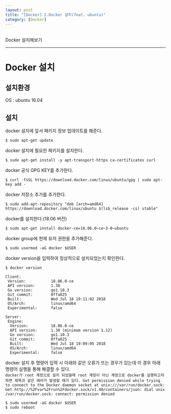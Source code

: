 ```yaml
---
layout: post
title: "[Docker] 2.Docker 설치(feat. ubuntu)"
category: [Docker]
---
```

<br>
Docker 설치해보기 
<!-- more -->
<hr>

# Docker 설치

## 설치환경
OS : ubuntu 16.04

## 설치
docker 설치에 앞서 패키지 정보 업데이트를 해준다.
```
$ sudo apt-get update
```
docker 설치에 필요한 패키지를 설치한다.
```
$ sudo apt-get install -y apt-transport-https ca-certificates curl 
```
docker 공식 GPG KEY를 추가한다.
```
$ curl -fsSL https://download.docker.com/linux/ubuntu/gpg | sudo apt-key add -
```
docker 저장소 추가를 추가한다.
```
$ sudo add-apt-repository "deb [arch=amd64] https://download.docker.com/linux/ubuntu $(lsb_release -cs) stable"
```
docker를 설치한다.(18.06 버전)
```
$ sudo apt-get install docker-ce=18.06.0~ce~3-0~ubuntu
```
docker group에 현재 유저 권한을 추가해준다.
```
$ sudo usermod -aG docker $USER
```
docker version을 입력하여 정상적으로 설치되었는지 확인한다.
```
$ docker version

Client:  
 Version:           18.06.0-ce  
 API version:       1.38  
 Go version:        go1.10.3  
 Git commit:        0ffa825  
 Built:             Wed Jul 18 19:11:02 2018  
 OS/Arch:           linux/amd64  
 Experimental:      false  
  
Server:  
 Engine:  
  Version:          18.06.0-ce  
  API version:      1.38 (minimum version 1.12)  
  Go version:       go1.10.3  
  Git commit:       0ffa825  
  Built:            Wed Jul 18 19:09:05 2018  
  OS/Arch:          linux/amd64  
  Experimental:     false  
```

docker 설치 후 명령어 입력 시 아래와 같은 오류가 뜨는 경우가 있는데 이 경우 아래 명령어 실행을 통해 해결할 수 있다.  
`
docker가 root 계정으로 설치 되었을때 root 계정이 아닌 계정으로 docker를 실행하고자 하면 제목과 같은 에러가 발생할 때가 있다.
Got permission denied while trying to connect to the Docker daemon socket at unix:///var/run/docker.sock: Get http://%2Fvar%2Frun%2Fdocker.sock/v1.40/containers/json: dial unix /var/run/docker.sock: connect: permission denied
`
```
$ sudo usermod -aG docker $USER
$ sudo reboot
```